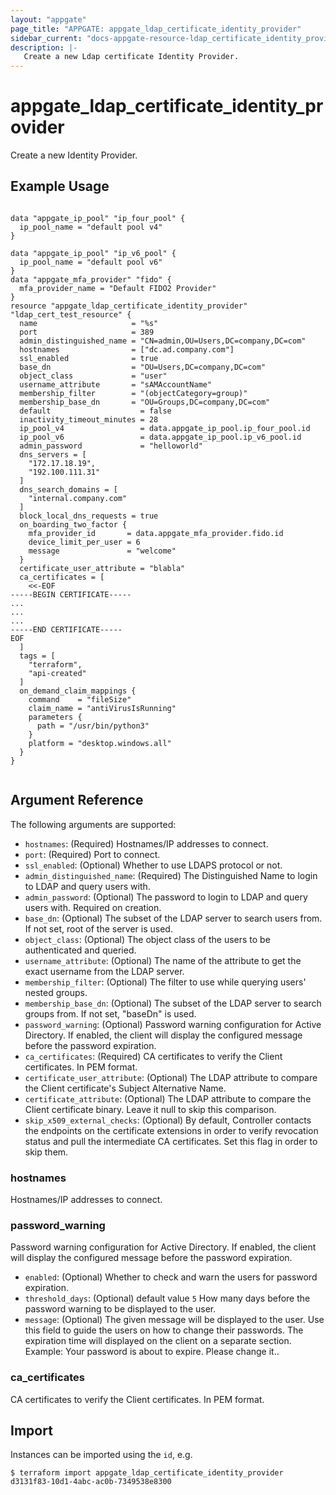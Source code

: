 ```yaml
---
layout: "appgate"
page_title: "APPGATE: appgate_ldap_certificate_identity_provider"
sidebar_current: "docs-appgate-resource-ldap_certificate_identity_provider"
description: |-
   Create a new Ldap certificate Identity Provider.
---
```


# appgate_ldap_certificate_identity_provider

Create a new Identity Provider.

## Example Usage

```hcl

data "appgate_ip_pool" "ip_four_pool" {
  ip_pool_name = "default pool v4"
}

data "appgate_ip_pool" "ip_v6_pool" {
  ip_pool_name = "default pool v6"
}
data "appgate_mfa_provider" "fido" {
  mfa_provider_name = "Default FIDO2 Provider"
}
resource "appgate_ldap_certificate_identity_provider" "ldap_cert_test_resource" {
  name                     = "%s"
  port                     = 389
  admin_distinguished_name = "CN=admin,OU=Users,DC=company,DC=com"
  hostnames                = ["dc.ad.company.com"]
  ssl_enabled              = true
  base_dn                  = "OU=Users,DC=company,DC=com"
  object_class             = "user"
  username_attribute       = "sAMAccountName"
  membership_filter        = "(objectCategory=group)"
  membership_base_dn       = "OU=Groups,DC=company,DC=com"
  default                    = false
  inactivity_timeout_minutes = 28
  ip_pool_v4                 = data.appgate_ip_pool.ip_four_pool.id
  ip_pool_v6                 = data.appgate_ip_pool.ip_v6_pool.id
  admin_password             = "helloworld"
  dns_servers = [
    "172.17.18.19",
    "192.100.111.31"
  ]
  dns_search_domains = [
    "internal.company.com"
  ]
  block_local_dns_requests = true
  on_boarding_two_factor {
    mfa_provider_id       = data.appgate_mfa_provider.fido.id
    device_limit_per_user = 6
    message               = "welcome"
  }
  certificate_user_attribute = "blabla"
  ca_certificates = [
    <<-EOF
-----BEGIN CERTIFICATE-----
...
...
...
-----END CERTIFICATE-----
EOF
  ]
  tags = [
    "terraform",
    "api-created"
  ]
  on_demand_claim_mappings {
    command    = "fileSize"
    claim_name = "antiVirusIsRunning"
    parameters {
      path = "/usr/bin/python3"
    }
    platform = "desktop.windows.all"
  }
}


```

## Argument Reference

The following arguments are supported:


* `hostnames`: (Required) Hostnames/IP addresses to connect.
* `port`: (Required) Port to connect.
* `ssl_enabled`: (Optional) Whether to use LDAPS protocol or not.
* `admin_distinguished_name`: (Required) The Distinguished Name to login to LDAP and query users with.
* `admin_password`: (Optional) The password to login to LDAP and query users with. Required on creation.
* `base_dn`: (Optional) The subset of the LDAP server to search users from. If not set, root of the server is used.
* `object_class`: (Optional) The object class of the users to be authenticated and queried.
* `username_attribute`: (Optional) The name of the attribute to get the exact username from the LDAP server.
* `membership_filter`: (Optional) The filter to use while querying users' nested groups.
* `membership_base_dn`: (Optional) The subset of the LDAP server to search groups from. If not set, "baseDn" is used.
* `password_warning`: (Optional) Password warning configuration for Active Directory. If enabled, the client will display the configured message before the password expiration.
* `ca_certificates`: (Required) CA certificates to verify the Client certificates. In PEM format.
* `certificate_user_attribute`: (Optional) The LDAP attribute to compare the Client certificate's Subject Alternative Name.
* `certificate_attribute`: (Optional) The LDAP attribute to compare the Client certificate binary. Leave it null to skip this comparison.
* `skip_x509_external_checks`: (Optional) By default, Controller contacts the endpoints on the certificate extensions in order to verify revocation status and pull the intermediate CA certificates. Set this flag in order to skip them.


### hostnames
Hostnames/IP addresses to connect.

### password_warning
Password warning configuration for Active Directory. If enabled, the client will display the configured message before the password expiration.

* `enabled`:  (Optional) Whether to check and warn the users for password expiration.
* `threshold_days`:  (Optional)  default value `5` How many days before the password warning to be displayed to the user.
* `message`:  (Optional) The given message will be displayed to the user. Use this field to guide the users on how to change their passwords. The expiration time will displayed on the client on a separate section. Example: Your password is about to expire. Please change it..
### ca_certificates
CA certificates to verify the Client certificates. In PEM format.




## Import

Instances can be imported using the `id`, e.g.

```
$ terraform import appgate_ldap_certificate_identity_provider d3131f83-10d1-4abc-ac0b-7349538e8300
```
